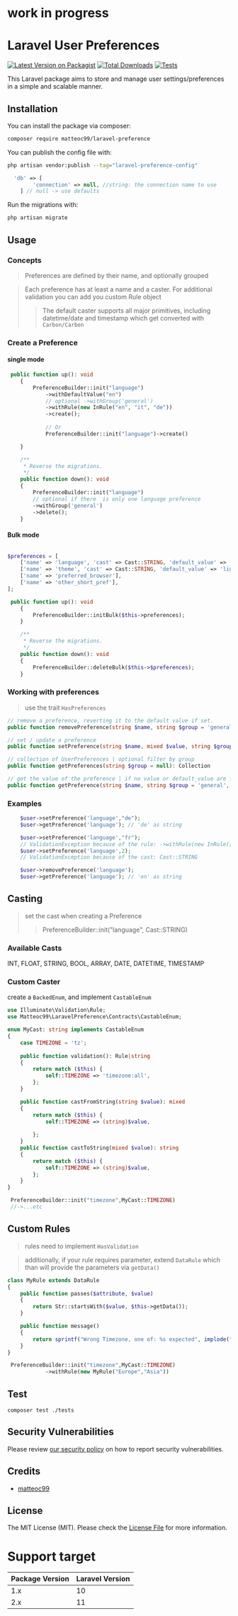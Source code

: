 #  

# work in progress

# Laravel User Preferences

[![Latest Version on Packagist](https://img.shields.io/packagist/v/matteoc99/laravel-preference.svg?style=flat-square)](https://packagist.org/packages/matteoc99/laravel-preference)
[![Total Downloads](https://img.shields.io/packagist/dt/matteoc99/laravel-preference.svg?style=flat-square)](https://packagist.org/packages/matteoc99/laravel-preference)
[![Tests](https://github.com/matteoc99/laravel-preference/actions/workflows/tests.yml/badge.svg)](https://github.com/matteoc99/laravel-preference/actions/workflows/tests.yml)

This Laravel package aims to store and manage user settings/preferences in a simple and scalable manner.

## Installation

You can install the package via composer:

```bash
composer require matteoc99/laravel-preference
```

You can publish the config file with:

```bash
php artisan vendor:publish --tag="laravel-preference-config"
```

```php
  'db' => [
        'connection' => null, //string: the connection name to use 
    ] // null -> use defaults
```

Run the migrations with:

```bash
php artisan migrate
```

## Usage

### Concepts

> Preferences are defined by their name, and optionally grouped

> Each preference has at least a name and a caster. For additional validation you can add you custom Rule object
>> The default caster supports all major primitives, including datetime/date and timestamp which get converted
> > with `Carbon/Carbon`

### Create a Preference
#### single mode
```php
 public function up(): void
    {
        PreferenceBuilder::init("language")
            ->withDefaultValue("en")
            // optional ->withGroup('general')
            ->withRule(new InRule("en", "it", "de"))
            ->create();
            
            // Or
            PreferenceBuilder::init("language")->create()

    }

    /**
     * Reverse the migrations.
     */
    public function down(): void
    {
        PreferenceBuilder::init("language")
        // optional if there  is only one language preference
        ->withGroup('general')
        ->delete();
    }
```
#### Bulk mode

```php

$preferences = [
    ['name' => 'language', 'cast' => Cast::STRING, 'default_value' => 'en', 'rule'=> new InRule("en", "it", "de"), 'group' => 'general'],
    ['name' => 'theme', 'cast' => Cast::STRING, 'default_value' => 'light'], 
    ['name' => 'preferred_browser'], 
    ['name' => 'other_short_pref'], 
];

 public function up(): void
    {
        PreferenceBuilder::initBulk($this->preferences);
    }

    /**
     * Reverse the migrations.
     */
    public function down(): void
    {
        PreferenceBuilder::deleteBulk($this->$preferences); 
    }
```

### Working with preferences

> use the trait `HasPreferences`

```php
// remove a preference, reverting it to the default value if set.
public function removePreference(string $name, string $group = 'general'): void

// set / update a preference 
public function setPreference(string $name, mixed $value, string $group = 'general'): void

// collection of UserPreferences | optional filter by group    
public function getPreferences(string $group = null): Collection

// get the value of the preference | if no value or default_value are found, returns $default
public function getPreference(string $name, string $group = 'general', mixed $default = null): mixed
```

### Examples

```php
    $user->setPreference('language',"de");
    $user->getPreference('language'); // 'de' as string

    $user->setPreference('language',"fr"); 
    // ValidationException because of the rule: ->withRule(new InRule(["en","it","de"]))
    $user->setPreference('language',2); 
    // ValidationException because of the cast: Cast::STRING

    $user->removePreference('language'); 
    $user->getPreference('language'); // 'en' as string
```

## Casting

> set the cast when creating a Preference
>> PreferenceBuilder::init("language", Cast::STRING)

### Available Casts

INT, FLOAT, STRING, BOOL, ARRAY, DATE, DATETIME, TIMESTAMP

### Custom Caster

create a `BackedEnum`, and implement `CastableEnum`

```php
use Illuminate\Validation\Rule;
use Matteoc99\LaravelPreference\Contracts\CastableEnum;

enum MyCast: string implements CastableEnum
{
    case TIMEZONE = 'tz';
 
    public function validation(): Rule|string
    {
        return match ($this) {
            self::TIMEZONE => 'timezone:all',
        };
    }

    public function castFromString(string $value): mixed
    {
        return match ($this) {
            self::TIMEZONE => (string)$value,
        
        };
    }
    public function castToString(mixed $value): string
    {
        return match ($this) {
            self::TIMEZONE => (string)$value,
        };
    } 
}

 PreferenceBuilder::init("timezone",MyCast::TIMEZONE)
 //->...etc

```

## Custom Rules

> rules need to implement `HasValidation`

> additionally, if your rule requires parameter, extend `DataRule`
>  which than will provide the parameters via `getData()`


```php
class MyRule extends DataRule
{
    public function passes($attribute, $value)
    {
        return Str::startsWith($value, $this->getData());
    }

    public function message()
    {
        return sprintf("Wrong Timezone, one of: %s expected", implode(", ",$this->getData()));
    }
}

 PreferenceBuilder::init("timezone",MyCast::TIMEZONE)
            ->withRule(new MyRule("Europe","Asia"))
```

## Test

`composer test ./tests`

## Security Vulnerabilities

Please review [our security policy](SECURITY.md) on how to report security vulnerabilities.

## Credits

- [matteoc99](https://github.com/mattoc99)

## License

The MIT License (MIT). Please check the [License File](LICENSE) for more information.

# Support target

| Package Version | Laravel Version |
|-----------------|-----------------|
| 1.x             | 10              |
| 2.x             | 11              |